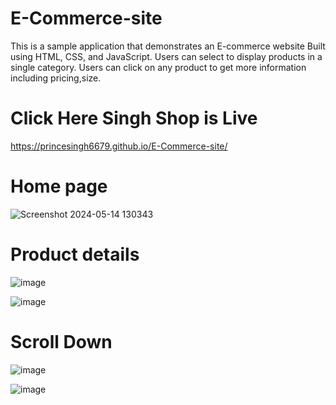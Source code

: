# E-Commerce-site
This is a sample application that demonstrates an E-commerce website Built using HTML, CSS, and JavaScript.
Users can select to display products in a single category. Users can click on any product to get more information including pricing,size. 

# Click Here Singh Shop is Live
 https://princesingh6679.github.io/E-Commerce-site/

  #       Home page
![Screenshot 2024-05-14 130343](https://github.com/princesingh6679/E-Commerce-site/assets/104294560/1014f4b1-bee0-42da-91a4-845fc3911255)
# Product details
![image](https://github.com/princesingh6679/E-Commerce-site/assets/104294560/6a7e0f2c-5d83-4cda-899b-9d2b3367a5d7)

![image](https://github.com/princesingh6679/E-Commerce-site/assets/104294560/175abead-9adf-4cb2-83f5-b05928c03adf)

# Scroll Down 
![image](https://github.com/princesingh6679/E-Commerce-site/assets/104294560/8c22dff9-b051-44b3-8099-97bfc245ebbb)

![image](https://github.com/princesingh6679/E-Commerce-site/assets/104294560/b5a8eae1-8d8b-4f88-8ede-f5a6c7383e02)






